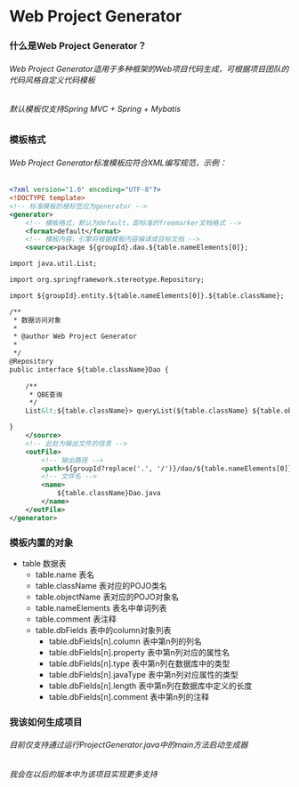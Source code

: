 # Web Project Generator
### 什么是Web Project Generator？
###### Web Project Generator适用于多种框架的Web项目代码生成，可根据项目团队的代码风格自定义代码模板
###### 默认模板仅支持Spring MVC + Spring + Mybatis
### 模板格式
###### Web Project Generator标准模板应符合XML编写规范，示例：
```xml
<?xml version="1.0" encoding="UTF-8"?>
<!DOCTYPE template>
<!-- 标准模板的根标签应为generator -->
<generator>
	<!-- 模板格式，默认为default，即标准的freemarker文档格式 -->
	<format>default</format>
	<!-- 模板内容，引擎将根据模板内容编译成目标文档 -->
	<source>package ${groupId}.dao.${table.nameElements[0]};

import java.util.List;

import org.springframework.stereotype.Repository;

import ${groupId}.entity.${table.nameElements[0]}.${table.className};

/**
 * 数据访问对象
 * 
 * @author Web Project Generator
 * 
 */
@Repository
public interface ${table.className}Dao {
		
	/**
	 * QBE查询
	 */
	List&lt;${table.className}> queryList(${table.className} ${table.objectName});

}
	</source>
	<!-- 此处为输出文件的信息 -->
	<outFile>
		<!-- 输出路径 -->
		<path>${groupId?replace('.', '/')}/dao/${table.nameElements[0]}/</path>
		<!-- 文件名 -->
		<name>
			${table.className}Dao.java
		</name>
	</outFile>
</generator>
```
### 模板内置的对象
 - table 数据表
   + table.name 表名
   + table.className 表对应的POJO类名
   + table.objectName 表对应的POJO对象名
   + table.nameElements 表名中单词列表
   + table.comment 表注释
   + table.dbFields 表中的column对象列表
     - table.dbFields[n].column 表中第n列的列名
     - table.dbFields[n].property 表中第n列对应的属性名
     - table.dbFields[n].type 表中第n列在数据库中的类型
     - table.dbFields[n].javaType 表中第n列对应属性的类型
     - table.dbFields[n].length 表中第n列在数据库中定义的长度
     - table.dbFields[n].comment 表中第n列的注释
### 我该如何生成项目
###### 目前仅支持通过运行ProjectGenerator.java中的main方法启动生成器
###### 我会在以后的版本中为该项目实现更多支持